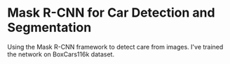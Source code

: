 # Mask R-CNN for Car Detection and Segmentation
 
 Using the Mask R-CNN framework to detect care from images. I've trained the network on BoxCars116k dataset.
